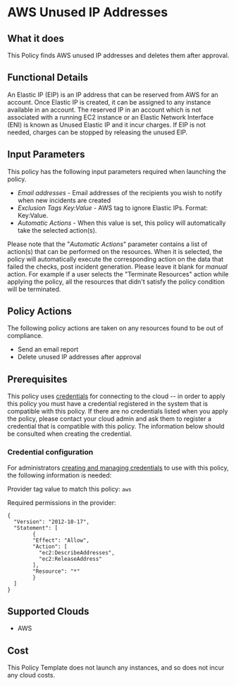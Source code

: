# AWS Unused IP Addresses

## What it does

This Policy finds AWS unused IP addresses and deletes them after approval.

## Functional Details

An Elastic IP (EIP) is an IP address that can be reserved from AWS for an account. Once Elastic IP is created, it can be assigned to any instance available in an account.
The reserved IP in an account which is not associated with a running EC2 instance or an Elastic Network Interface (ENI) is known as Unused Elastic IP and it incur charges. 
If EIP is not needed, charges can be stopped by releasing the unused EIP.

## Input Parameters

This policy has the following input parameters required when launching the policy.

- *Email addresses* - Email addresses of the recipients you wish to notify when new incidents are created 
- *Exclusion Tags Key:Value* - AWS tag to ignore Elastic IPs. Format: Key:Value.
- *Automatic Actions* - When this value is set, this policy will automatically take the selected action(s).

Please note that the "*Automatic Actions*" parameter contains a list of action(s) that can be performed on the resources. When it is selected, the policy will automatically execute the corresponding action on the data that failed the checks, post incident generation. Please leave it blank for *manual* action.
For example if a user selects the "Terminate Resources" action while applying the policy, all the resources that didn't satisfy the policy condition will be terminated.

## Policy Actions

The following policy actions are taken on any resources found to be out of compliance.

- Send an email report 
- Delete unused IP addresses after approval

## Prerequisites

This policy uses [credentials](https://docs.rightscale.com/policies/users/guides/credential_management.html) for connecting to the cloud -- in order to apply this policy you must have a credential registered in the system that is compatible with this policy. If there are no credentials listed when you apply the policy, please contact your cloud admin and ask them to register a credential that is compatible with this policy. The information below should be consulted when creating the credential.  

### Credential configuration

For administrators [creating and managing credentials](https://docs.rightscale.com/policies/users/guides/credential_management.html) to use with this policy, the following information is needed:

Provider tag value to match this policy: `aws`

Required permissions in the provider:

```
{
  "Version": "2012-10-17",
  "Statement": [
        {
        "Effect": "Allow", 
        "Action": [
          "ec2:DescribeAddresses",
          "ec2:ReleaseAddress"
        ],
        "Resource": "*"
        }
  ] 
}
```

## Supported Clouds

- AWS

## Cost

This Policy Template does not launch any instances, and so does not incur any cloud costs.
